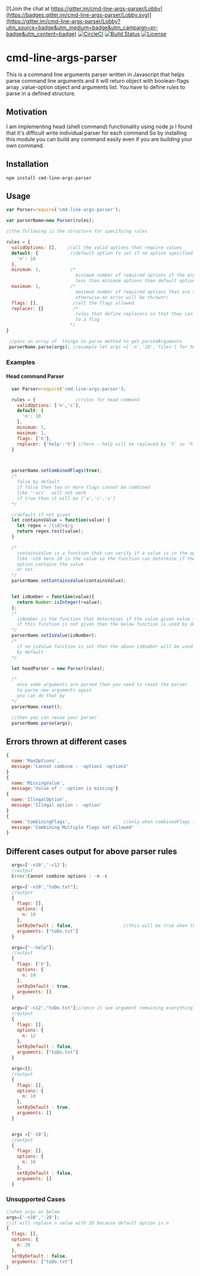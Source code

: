 [![Join the chat at https://gitter.im/cmd-line-args-parser/Lobby](https://badges.gitter.im/cmd-line-args-parser/Lobby.svg)](https://gitter.im/cmd-line-args-parser/Lobby?utm_source=badge&utm_medium=badge&utm_campaign=pr-badge&utm_content=badge) [![CircleCI](https://circleci.com/gh/nrjais/cmd-line-args-parser/tree/master.svg?style=shield&circle-token=897e6a1defad17b1f69f974d5457ac530f4c0f7f)](https://circleci.com/gh/nrjais/cmd-line-args-parser/tree/master) [![Build Status](https://travis-ci.org/nrjais/cmd-line-args-parser.svg?branch=master)](https://travis-ci.org/nrjais/cmd-line-args-parser) [![License](https://img.shields.io/badge/License-Apache%202.0-blue.svg)](https://opensource.org/licenses/Apache-2.0)

# cmd-line-args-parser

This is a command line arguments parser written in Javascript that helps parse command line arguments and it will return object with boolean-flags array ,value-option object and arguments list. You have to define rules to parse in a defined structure.

## Motivation

I am implementing head (shell command) functionality using node js I found that it's difficult write individual parser for each command So by installing this module you can build any command easily even if you are building your own command.

## Installation

`npm install cmd-line-args-parser`

## Usage

```javascript
var Parser=require('cmd-line-args-parser');

var parserName=new Parser(rules);

//the following is the structure for specifying rules

rules = {
  validOptions: [],    //all the valid options that require values
  default: {            //default option to set if no option specified
    'n': 10
  },
  minimum: 1,           /*
                          minimum number of required options if the arguments have
                          less than minimum options than default option will be set*/
  maximum: 1,           /*
                          maximum number of required options that are allowed
                          otherwise an error will be thrown*/
  flags: [],             //all the flags allowed
  replacer: {}           /*
                          rules that define replacers so that they can be converted
                          to a flag
                        */
}

 //pass an array of  things to parse method to get parsedArguments
 parserName.parse(args); //example let args =['-n','10','files'] for head
```

### Examples

#### Head command Parser

```javascript
  var Parser=require('cmd-line-args-parser');

  rules = {               //rules for head command
    validOptions: ['n','c'],
    default: {
      'n': 10
    },
    minimum: 1,
    maximum: 1,
    flags: ['h'],
    replacer: {'help':'h'} //here --help will be replaced by 'h' so 'h' should be valid flag
  }



  parserName.setCombinedFlags(true);
  /*
    false by default
    if false then two or more flags cannot be combined
    like '-acs'  will not work
    if true then it will be ['a','c','s']
  */

  //default if not given
  let containsValue = function(value) {
    let regex = /(\d)+$/g
    return regex.test(value);
  }

  /*
    containsValue is a function that can verify if a value is in the option or not
    like -n10 here 10 is the value so the function can determine if the
    option contains the value
    or not.
  */
  parserName.setContainsValue(containsValue);


  let isNumber = function(value){
    return Number.isInteger(+value);
  };
  /*
    isNumber is the function that determines if the value given value is legal or not
    if this function is not given then the below function is used by default.
  */
  parserName.setIsValue(isNumber);
  /*
    if no isValue function is set then the above isNumber will be used
    by default
  */

  let headParser = new Parser(rules);

  /*
    once some arguments are parsed then you need to reset the parser
    to parse new arguments again
    you can do that by
  */
  parserName.reset();

  //then you can reuse your parser
  parserName.parse(args);

```

## Errors thrown at different cases

```javascript
{
  name:'MaxOptions',
  message:'Cannot combine : -option1 -option2'
}
{
  name:'MissingValue',
  message:'Value of : -option is missing'}
{
  name:'IllegalOption',
  message:'Illegal option : -option'
}
{
  name:'CombiningFlags',                    //only when combinedFlags is set false
  message:'Combining Multiple flags not allowed'
}
```

## Different cases output for above parser rules

```javascript
  args=['-n10','-c12'];
  //output
  Error:Cannot combine options : -n -c

  args=['-n10',"toDo.txt"];
  //output
  {
    flags: [],
    options: {
      n: 10
    },
    setByDefault : false,                   //this will be true when the option is set using default
    arguments: ["toDo.txt"]
  }

  args=["--help"];
  //output
  {
    flags: ['h'],
    options: {
      n: 10
    },
    setByDefault : true,
    arguments: []
  }

  args=['-n12',"toDo.txt"];//once it see argument remaining everything is argument
  //output
  {
    flags: [],
    options: {
      n: 12
    },
    setByDefault : false,
    arguments: ["toDo.txt"]
  }

  args=[];
  //output
  {
    flags: [],
    options: {
      n: 10
    },
    setByDefault : true,
    arguments: []
  }


  args =['-10'];
  //output
  {
    flags: [],
    options: {
      n: 10
    },
    setByDefault : false,
    arguments: []
  }
```

### Unsupported Cases

```javascript
//when args as below
args=['-n10','-20'];
//it will replace n value with 20 because default option is n
{
  flags: [],
  options: {
    n: 20
  },
  setByDefault : false,
  arguments: ["toDo.txt"]
}
```
